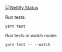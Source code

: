 [![Netlify Status](https://api.netlify.com/api/v1/badges/fe4657f9-31ad-44cd-843e-585e098d3024/deploy-status)](https://app.netlify.com/sites/chateloin/deploys)

Run tests:

```
yarn test
```

Run tests in watch mode:

```
yarn test -- --watch
```
